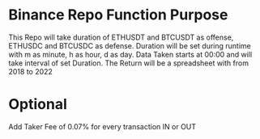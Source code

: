 # Binance Repo Function Purpose

This Repo will take duration of ETHUSDT and BTCUSDT as offense, ETHUSDC  and BTCUSDC as defense.
Duration will be set during runtime with m as minute, h as hour, d as day.
Data Taken starts at 00:00 and will take interval of set Duration.
The Return will be a spreadsheet with from 2018 to 2022

# Optional
Add Taker Fee of 0.07% for every transaction IN or OUT

